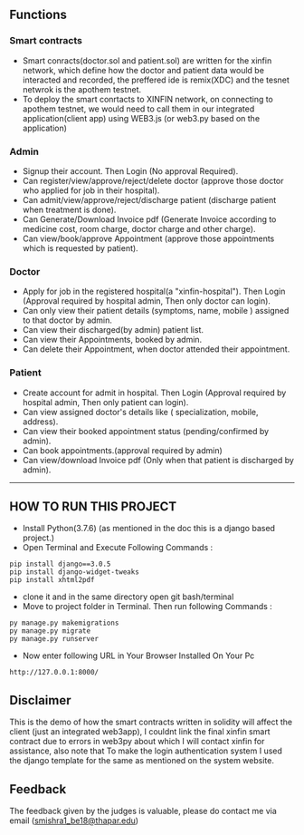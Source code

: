 ## Functions

### Smart contracts
- Smart conracts(doctor.sol and patient.sol) are written for the xinfin network, which define how the doctor and patient data would be interacted and recorded, the preffered ide is remix(XDC) and the tesnet netwrok is the apothem testnet.
- To deploy the smart conrtacts to XINFIN network, on connecting to apothem testnet, we would need to call them in our integrated application(client app) using WEB3.js (or web3.py based on the application)
### Admin

- Signup their account. Then Login (No approval Required).
- Can register/view/approve/reject/delete doctor (approve those doctor who applied for job in their hospital).
- Can admit/view/approve/reject/discharge patient (discharge patient when treatment is done).
- Can Generate/Download Invoice pdf (Generate Invoice according to medicine cost, room charge, doctor charge and other charge).
- Can view/book/approve Appointment (approve those appointments which is requested by patient).

### Doctor

- Apply for job in the registered hospital(a "xinfin-hospital"). Then Login (Approval required by hospital admin, Then only doctor can login).
- Can only view their patient details (symptoms, name, mobile ) assigned to that doctor by admin.
- Can view their discharged(by admin) patient list.
- Can view their Appointments, booked by admin.
- Can delete their Appointment, when doctor attended their appointment.

### Patient

- Create account for admit in hospital. Then Login (Approval required by hospital admin, Then only patient can login).
- Can view assigned doctor's details like ( specialization, mobile, address).
- Can view their booked appointment status (pending/confirmed by admin).
- Can book appointments.(approval required by admin)
- Can view/download Invoice pdf (Only when that patient is discharged by admin).

---

## HOW TO RUN THIS PROJECT

- Install Python(3.7.6) (as mentioned in the doc this is a django based project.)
- Open Terminal and Execute Following Commands :

```
pip install django==3.0.5
pip install django-widget-tweaks
pip install xhtml2pdf
```

- clone it and in the same directory open git bash/terminal
- Move to project folder in Terminal. Then run following Commands :

```
py manage.py makemigrations
py manage.py migrate
py manage.py runserver
```

- Now enter following URL in Your Browser Installed On Your Pc

```
http://127.0.0.1:8000/
```

## Disclaimer

This is the demo of how the smart contracts written in solidity will affect the client (just an integrated web3app), I couldnt link the final xinfin smart contract due to errors in web3py about which I will contact xinfin for assistance, also note that
To make the login authentication system I used the django template for the same as mentioned on the system website.

## Feedback

The feedback given by the judges is valuable, please do contact me via email (smishra1_be18@thapar.edu)

